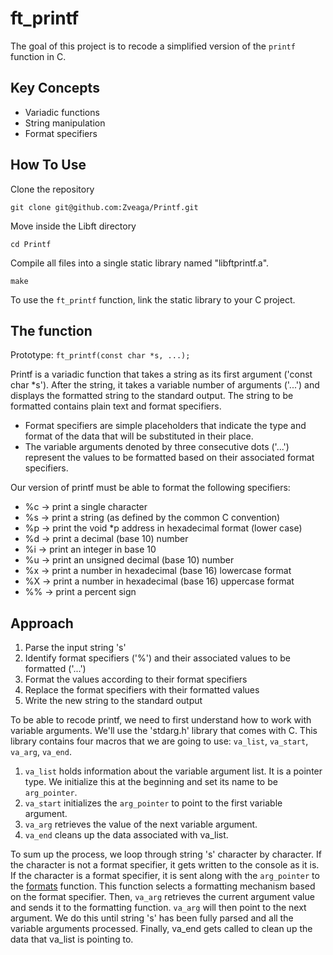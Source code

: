 # ft_printf
The goal of this project is to recode a simplified version of the `printf` function in C.

## Key Concepts
- Variadic functions
- String manipulation
- Format specifiers

## How To Use
Clone the repository
```
git clone git@github.com:Zveaga/Printf.git
```
Move inside the Libft directory
```
cd Printf
```
Compile all files into a single static library named "libftprintf.a".
```
make
```
To use the `ft_printf` function, link the static library to your C project.

## The function

Prototype: `ft_printf(const char *s, ...);`

Printf is a variadic function that takes a string as its first argument ('const char *s'). After the string, it takes a variable number of arguments ('...') and displays the formatted string to the standard output. The string to be formatted contains plain text and format specifiers.

- Format specifiers are simple placeholders that indicate the type and format of the data that will be substituted in their place.
- The variable arguments denoted by three consecutive dots ('...') represent the values to be formatted based on their associated format specifiers.

Our version of printf must be able to format the following specifiers:

- %c -> print a single character
- %s -> print a string (as defined by the common C convention)
- %p -> print the void *p address in hexadecimal format (lower case)
- %d -> print a decimal (base 10) number
- %i -> print an integer in base 10
- %u -> print an unsigned decimal (base 10) number
- %x -> print a number in hexadecimal (base 16) lowercase format
- %X -> print a number in hexadecimal (base 16) uppercase format
- %% -> print a percent sign

## Approach

1. Parse the input string 's'
2. Identify format specifiers ('%') and their associated values to be formatted ('...')
3. Format the values according to their format specifiers
4. Replace the format specifiers with their formatted values
5. Write the new string to the standard output

To be able to recode printf, we need to first understand how to work with variable arguments. We'll use the 'stdarg.h' library that comes with C. This library contains four macros that we are going to use: `va_list`, `va_start`, `va_arg`, `va_end`.
1. `va_list` holds information about the variable argument list. It is a pointer type. We initialize this at the beginning and set its name to be `arg_pointer`.
2. `va_start` initializes the `arg_pointer` to point to the first variable argument.
4. `va_arg` retrieves the value of the next variable argument.
5. `va_end` cleans up the data associated with va_list.

To sum up the process, we loop through string 's' character by character. If the character is not a format specifier, it gets written to the console as it is. If the character is a format specifier, it is sent along with the `arg_pointer` to the [formats](https://github.com/Zveaga/Printf/blob/main/ft_printf.c) function. This function selects a formatting mechanism based on the format specifier. Then, `va_arg` retrieves the current argument value and sends it to the formatting function. `va_arg` will then point to the next argument. We do this until string 's' has been fully parsed and all the variable arguments processed. Finally, va_end gets called to clean up the data that va_list is pointing to.





